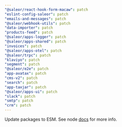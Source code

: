 ```yaml
---
"@saleor/react-hook-form-macaw": patch
"eslint-config-saleor": patch
"emails-and-messages": patch
"@saleor/webhook-utils": patch
"data-importer": patch
"products-feed": patch
"@saleor/apps-logger": patch
"@saleor/apps-shared": patch
"invoices": patch
"@saleor/apps-otel": patch
"@saleor/trpc": patch
"klaviyo": patch
"segment": patch
"@saleor/e2e": patch
"app-avatax": patch
"cms-v2": patch
"search": patch
"app-taxjar": patch
"@saleor/apps-ui": patch
"slack": patch
"smtp": patch
"crm": patch
---
```


Update packages to ESM. See node [docs](https://nodejs.org/api/esm.html) for more info.
